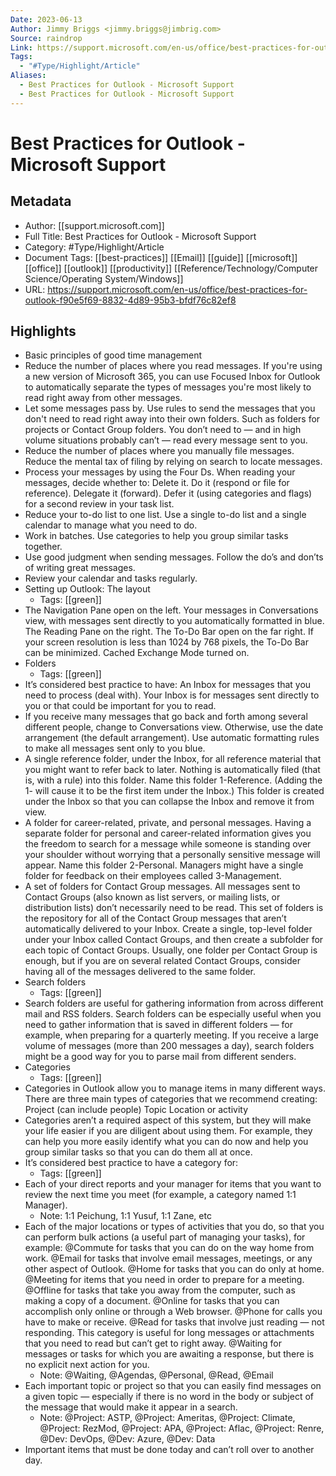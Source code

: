 ```yaml
---
Date: 2023-06-13
Author: Jimmy Briggs <jimmy.briggs@jimbrig.com>
Source: raindrop
Link: https://support.microsoft.com/en-us/office/best-practices-for-outlook-f90e5f69-8832-4d89-95b3-bfdf76c82ef8
Tags:
  - "#Type/Highlight/Article"
Aliases:
  - Best Practices for Outlook - Microsoft Support
  - Best Practices for Outlook - Microsoft Support
---
```

# Best Practices for Outlook - Microsoft Support

## Metadata
- Author: [[support.microsoft.com]]
- Full Title: Best Practices for Outlook - Microsoft Support
- Category: #Type/Highlight/Article
- Document Tags: [[best-practices]] [[Email]] [[guide]] [[microsoft]] [[office]] [[outlook]] [[productivity]] [[Reference/Technology/Computer Science/Operating System/Windows]] 
- URL: https://support.microsoft.com/en-us/office/best-practices-for-outlook-f90e5f69-8832-4d89-95b3-bfdf76c82ef8

## Highlights
- Basic principles of good time management
- Reduce the number of places where you read messages. If you're using a new version of Microsoft 365, you can use Focused Inbox for Outlook to automatically separate the types of messages you're most likely to read right away from other messages.
- Let some messages pass by. Use rules to send the messages that you don't need to read right away into their own folders. Such as folders for projects or Contact Group folders. You don’t need to — and in high volume situations probably can’t — read every message sent to you.
- Reduce the number of places where you manually file messages. Reduce the mental tax of filing by relying on search to locate messages.
- Process your messages by using the Four Ds. When reading your messages, decide whether to:
  Delete it.
  Do it (respond or file for reference).
  Delegate it (forward).
  Defer it (using categories and flags) for a second review in your task list.
- Reduce your to-do list to one list. Use a single to-do list and a single calendar to manage what you need to do.
- Work in batches. Use categories to help you group similar tasks together.
- Use good judgment when sending messages. Follow the do’s and don’ts of writing great messages.
- Review your calendar and tasks regularly.
- Setting up Outlook: The layout
    - Tags: [[green]] 
- The Navigation Pane open on the left.
  Your messages in Conversations view, with messages sent directly to you automatically formatted in blue.
  The Reading Pane on the right.
  The To-Do Bar open on the far right. If your screen resolution is less than 1024 by 768 pixels, the To-Do Bar can be minimized.
  Cached Exchange Mode turned on.
- Folders
    - Tags: [[green]] 
- It’s considered best practice to have:
  An Inbox for messages that you need to process (deal with). Your Inbox is for messages sent directly to you or that could be important for you to read.
- If you receive many messages that go back and forth among several different people, change to Conversations view. Otherwise, use the date arrangement (the default arrangement). Use automatic formatting rules to make all messages sent only to you blue.
- A single reference folder, under the Inbox, for all reference material that you might want to refer back to later. Nothing is automatically filed (that is, with a rule) into this folder. Name this folder 1-Reference. (Adding the 1- will cause it to be the first item under the Inbox.) This folder is created under the Inbox so that you can collapse the Inbox and remove it from view.
- A folder for career-related, private, and personal messages. Having a separate folder for personal and career-related information gives you the freedom to search for a message while someone is standing over your shoulder without worrying that a personally sensitive message will appear. Name this folder 2-Personal. Managers might have a single folder for feedback on their employees called 3-Management.
- A set of folders for Contact Group messages. All messages sent to Contact Groups (also known as list servers, or mailing lists, or distribution lists) don’t necessarily need to be read. This set of folders is the repository for all of the Contact Group messages that aren’t automatically delivered to your Inbox. Create a single, top-level folder under your Inbox called Contact Groups, and then create a subfolder for each topic of Contact Groups. Usually, one folder per Contact Group is enough, but if you are on several related Contact Groups, consider having all of the messages delivered to the same folder.
- Search folders
    - Tags: [[green]] 
- Search folders are useful for gathering information from across different mail and RSS folders. Search folders can be especially useful when you need to gather information that is saved in different folders — for example, when preparing for a quarterly meeting.
  If you receive a large volume of messages (more than 200 messages a day), search folders might be a good way for you to parse mail from different senders.
- Categories
    - Tags: [[green]] 
- Categories in Outlook allow you to manage items in many different ways. There are three main types of categories that we recommend creating:
  Project (can include people)
  Topic
  Location or activity
- Categories aren’t a required aspect of this system, but they will make your life easier if you are diligent about using them. For example, they can help you more easily identify what you can do now and help you group similar tasks so that you can do them all at once.
- It’s considered best practice to have a category for:
    - Tags: [[green]] 
- Each of your direct reports and your manager for items that you want to review the next time you meet (for example, a category named 1:1 Manager).
    - Note: 1:1 Peichung, 1:1 Yusuf, 1:1 Zane, etc
- Each of the major locations or types of activities that you do, so that you can perform bulk actions (a useful part of managing your tasks), for example:
  @Commute for tasks that you can do on the way home from work.
  @Email for tasks that involve email messages, meetings, or any other aspect of Outlook.
  @Home for tasks that you can do only at home.
  @Meeting for items that you need in order to prepare for a meeting.
  @Offline for tasks that take you away from the computer, such as making a copy of a document.
  @Online for tasks that you can accomplish only online or through a Web browser.
  @Phone for calls you have to make or receive.
  @Read for tasks that involve just reading — not responding. This category is useful for long messages or attachments that you need to read but can’t get to right away.
  @Waiting for messages or tasks for which you are awaiting a response, but there is no explicit next action for you.
    - Note: @Waiting, @Agendas, @Personal, @Read, @Email
- Each important topic or project so that you can easily find messages on a given topic — especially if there is no word in the body or subject of the message that would make it appear in a search.
    - Note: @Project: ASTP, @Project: Ameritas, @Project: Climate, @Project: RezMod, @Project: APA, @Project: Aflac, @Project: Renre, @Dev: DevOps, @Dev: Azure, @Dev: Data
- Important items that must be done today and can’t roll over to another day.
